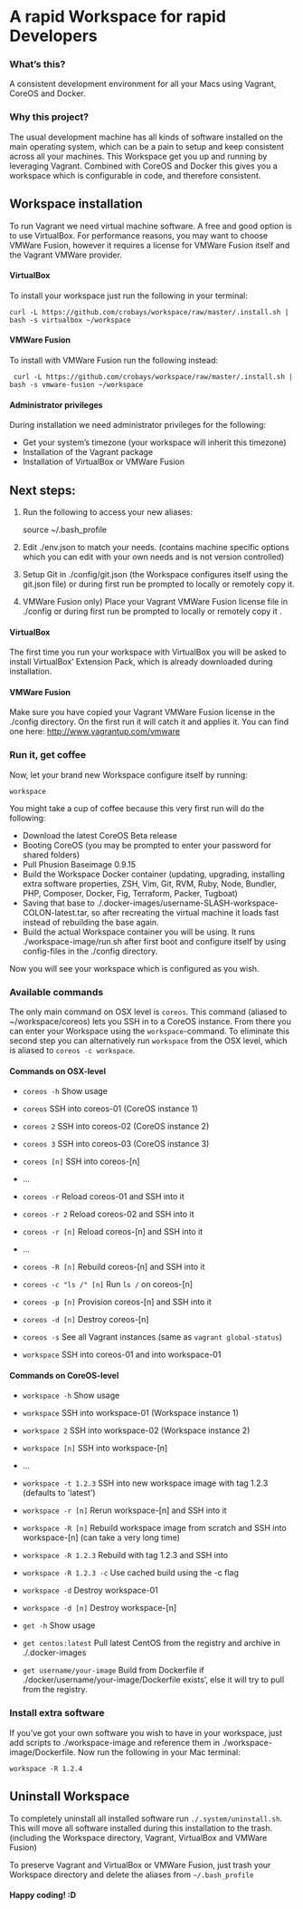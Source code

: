 # A rapid Workspace for rapid Developers

### What’s this?
A consistent development environment for all your Macs using Vagrant, CoreOS and Docker.

### Why this project?
The usual development machine has all kinds of software installed on the main operating system, which can be a pain to setup and keep consistent across all your machines. This Workspace get you up and running by leveraging Vagrant. Combined with CoreOS and Docker this gives you a workspace which is configurable in code, and therefore consistent.

## Workspace installation
To run Vagrant we need virtual machine software. A free and good option is to use VirtualBox. For performance reasons, you may want to choose VMWare Fusion, however it requires a license for VMWare Fusion itself and the Vagrant VMWare provider.

#### VirtualBox
To install your workspace just run the following in your terminal:

	curl -L https://github.com/crobays/workspace/raw/master/.install.sh | bash -s virtualbox ~/workspace

#### VMWare Fusion
To install with VMWare Fusion run the following instead:

	 curl -L https://github.com/crobays/workspace/raw/master/.install.sh | bash -s vmware-fusion ~/workspace

#### Administrator privileges
During installation we need administrator privileges for the following:
- Get your system’s timezone (your workspace will inherit this timezone)
- Installation of the Vagrant package
- Installation of VirtualBox or VMWare Fusion

## Next steps:
1. Run the following to access your new aliases:
	
	source ~/.bash_profile

2. Edit ./env.json to match your needs. (contains machine specific options which you can edit with your own needs and is not version controlled)
3. Setup Git in ./config/git.json (the Workspace configures itself using the git.json file) or during first run be prompted to locally or remotely copy it.
4. VMWare Fusion only) Place your Vagrant VMWare Fusion license file in ./config or during first run be prompted to locally or remotely copy it .

#### VirtualBox
The first time you run your workspace with VirtualBox you will be asked to install VirtualBox’ Extension Pack, which is already downloaded during installation.

#### VMWare Fusion
Make sure you have copied your Vagrant VMWare Fusion license in the ./config directory. On the first run it will catch it and applies it. You can find one here: http://www.vagrantup.com/vmware

### Run it, get coffee
Now, let your brand new Workspace configure itself by running:
	
	workspace

You might take a cup of coffee because this very first run will do the following:
- Download the latest CoreOS Beta release
- Booting CoreOS (you may be prompted to enter your password for shared folders)
- Pull Phusion Baseimage 0.9.15
- Build the Workspace Docker container (updating, upgrading, installing extra software properties, ZSH, Vim, Git, RVM, Ruby, Node,  Bundler, PHP, Composer, Docker, Fig, Terraform, Packer, Tugboat)
- Saving that base to ./.docker-images/username-SLASH-workspace-COLON-latest.tar, so after recreating the virtual machine it loads fast instead of rebuilding the base again.
- Build the actual Workspace container you will be using. It runs ./workspace-image/run.sh after first boot and configure itself by using config-files in the ./config directory.

Now you will see your workspace which is configured as you wish.

### Available commands
The only main command on OSX level is `coreos`. This command (aliased to ~/workspace/coreos) lets you SSH in to a CoreOS instance. From there you can enter your Workspace using the `workspace`-command. To eliminate this second step you can alternatively run `workspace` from the OSX level, which is aliased to `coreos -c workspace`.

#### Commands on OSX-level
- `coreos -h`					Show usage
- `coreos`  					SSH into coreos-01 (CoreOS instance 1)
- `coreos 2`					SSH into coreos-02 (CoreOS instance 2)
- `coreos 3`					SSH into coreos-03 (CoreOS instance 3)
- `coreos [n]`				SSH into coreos-[n]
- …
- `coreos -r` 				Reload coreos-01 and SSH into it
- `coreos -r 2` 			Reload coreos-02 and SSH into it
- `coreos -r [n]` 		Reload coreos-[n] and SSH into it
- …
- `coreos -R [n]` 		Rebuild coreos-[n] and SSH into it
- `coreos -c "ls /" [n]`		Run `ls /` on coreos-[n]
- `coreos -p [n]` 		Provision coreos-[n] and SSH into it
- `coreos -d [n]` 		Destroy coreos-[n]
- `coreos -s` 				See all Vagrant instances (same as `vagrant global-status`)

- `workspace`				SSH into coreos-01 and into workspace-01

#### Commands on CoreOS-level
- `workspace -h`					Show usage
- `workspace`						SSH into workspace-01 (Workspace instance 1)
- `workspace 2`						SSH into workspace-02 (Workspace instance 2)
- `workspace [n]`					SSH into workspace-[n]
- …
- `workspace -t 1.2.3` 				SSH into new workspace image with tag 1.2.3 (defaults to 'latest')
- `workspace -r [n]` 				Rerun workspace-[n] and SSH into it
- `workspace -R [n]` 				Rebuild workspace image from scratch and SSH into workspace-[n] (can take a very long time)
- `workspace -R 1.2.3` 				Rebuild with tag 1.2.3 and SSH into
- `workspace -R 1.2.3 -c`			Use cached build using the -c flag
- `workspace -d`  					Destroy workspace-01
- `workspace -d [n]`  				Destroy workspace-[n]

- `get -h`							Show usage
- `get centos:latest`				Pull latest CentOS from the registry and archive in ./.docker-images
- `get username/your-image` 		Build from Dockerfile if ./docker/username/your-image/Dockerfile exists’, else it will try to pull from the registry.

### Install extra software
If you’ve got your own software you wish to have in your workspace, just add scripts to ./workspace-image and reference them in ./workspace-image/Dockerfile. Now run the following in your Mac terminal:

	workspace -R 1.2.4

## Uninstall Workspace
To completely uninstall all installed software run `./.system/uninstall.sh`. This will move all software installed during this installation to the trash. (including the Workspace directory, Vagrant, VirtualBox and VMWare Fusion)

To preserve Vagrant and VirtualBox or VMWare Fusion, just trash your Workspace directory and delete the aliases from `~/.bash_profile`

#### Happy coding! :D